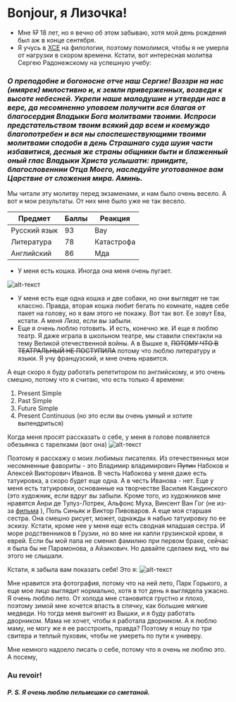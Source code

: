 # Bonjour, я Лизочка!
* Мне ~~17~~ 18 лет, но я вечно об этом забываю, хотя мой день рождения был аж в конце сентября. 
* Я учусь в [ХСЕ](https://www.hse.ru) на филологии, поэтому помолимся, чтобы я не умерла от нагрузки в скором времени. Кстати, вот интересная молитва Сергею Радонежскому на успешную учебу:
### _О преподобне и богоносне отче наш Сергие! Воззри на нас (имярек) милостивно и, к земли приверженных, возведи к высоте небесней. Укрепи наше малодушие и утверди нас в вере, да несомненно уповаем получити вся благая от благосердия Владыки Бога молитвами твоими. Испроси предстательством твоим всякий дар всем и коемуждо благопотребен и вся ны споспешествующими твоими молитвами сподоби в день Страшнаго суда шуия части избавитися, десныя же страны общники быти и блаженный оный глас Владыки Христа услышати: приидите, благословеннии Отца Моего, наследуйте уготованное вам Царствие от сложения мира. Аминь._
Мы читали эту молитву перед экзаменами, и нам было очень весело. А вот и мои результаты. От них мне было уже не так весело. 

Предмет | Баллы | Реакция
--------|--------|---------
Русский язык | 93 | Вау
Литература | 78 | Катастрофа
Английский | 86 | Мда

- У меня есть кошка. Иногда она меня очень пугает. 

![alt-текст](https://pp.userapi.com/c824603/v824603537/6426d/iU5Kf-eIPHk.jpg)

- У меня есть еще одна кошка и две собаки, но они выглядят не так классно. Правда, вторая кошка любит бегать по комнате, надев себе пакет на голову, но я вам этого не покажу. Вот так вот. Ее зовут Ева, кстати. А меня _Лиза_, если вы забыли. 
- Еще я очень люблю готовить. И есть, конечно же. И еще я люблю театр. Я даже играла в школьном театре, мы ставили спектакли на тему Великой отечественной войны. А в Вышке я, ~~ПОТОМУ ЧТО В ТЕАТРАЛЬНЫЙ НЕ ПОСТУПИЛА~~ потому что люблю литературу и языки. Я учу французский, и мне очень нравится. 

А еще скоро я буду работать репетитором по английскому, и это очень смешно, потому что я считаю, что есть только 4 времени: 
1. Present Simple
2. Past Simple
3. Future Simple
4. Present Continuous (но это если вы очень умный и хотите выпендриться)

Когда меня просят рассказать о себе, у меня в голове появляется обезьянка с тарелками (вот она) ![alt-текст](https://media.giphy.com/media/3oKIP9rOJVZ82BxqcE/giphy.gif)

Поэтому я расскажу о моих любимых писателях. Из отечественных мои несомненные фавориты - это Владимир владимирович ~~Путин~~ Набоков и Алексей Викторович Иванов. В честь Набокова у меня даже есть татуировка, а скоро будет еще одна. А в честь Иванова - нет. Еще у меня есть татуировки, основанные на творчестве Василия Кандинского (это художник, если вдруг вы забыли. Кроме того, из художников мне нравятся Анри де Тулуз-Лотрек, Альфонс Муха, Винсент Ван Гог (не из-за [фильма](https://www.kinopoisk.ru/film/van-gog-s-lyubovyu-vinsent-2017-909720/) ), Поль Синьяк и Виктор Пивоваров. А еще моя старшая сестра. Она смешно рисует, может, однажды я набью татуировку по ее эскизу. Кстати, кроме нее у меня еще есть сводная младшая сестра. И море родственников в Грузии, но во мне ни капли грузинской крови, я еврей. Если бы мой папа не сменил фамилию при первом браке, сейчас я была бы не Парамонова, а Айзикович. Но давайте сделаем вид, что вы этого не слышали. 

Кстати, я забыла вам показать себя! 
Это я: 
![alt-текст](https://pp.userapi.com/c621703/v621703895/6113f/tjCnT6VlTwA.jpg)

Мне нравится эта фотография, потому что на ней лето, Парк Горького, а еще мое лицо выглядит нормально, хотя в тот день я выглядела ужасно. 
Я очень люблю лето. От холода мне становится грустно и плохо, поэтому зимой мне хочется впасть в спячку, как большие мягкие медведи. Но тогда меня выгонят из Вышки, и я буду работать дворником. Мама не хочет, чтобы я работала дворником. А я люблю маму, не могу же я ее расстроить, правда? Поэтому я ношу по три свитера и теплый пуховик, чтобы не умереть по пути к универу. 

Мне немного надоело писать о себе, потому что я очень не люблю это. 
А посему, 
### Au revoir! 

##### P. S. Я очень люблю пельмешки со сметаной. 
